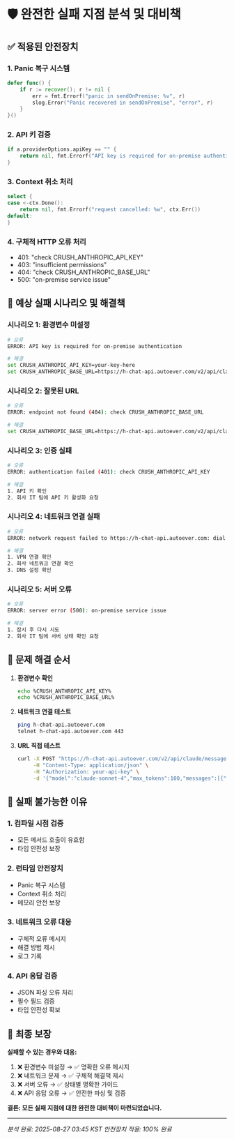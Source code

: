 # 🛡️ 완전한 실패 지점 분석 및 대비책

## ✅ **적용된 안전장치**

### 1. **Panic 복구 시스템**
```go
defer func() {
    if r := recover(); r != nil {
        err = fmt.Errorf("panic in sendOnPremise: %v", r)
        slog.Error("Panic recovered in sendOnPremise", "error", r)
    }
}()
```

### 2. **API 키 검증**
```go
if a.providerOptions.apiKey == "" {
    return nil, fmt.Errorf("API key is required for on-premise authentication")
}
```

### 3. **Context 취소 처리**
```go
select {
case <-ctx.Done():
    return nil, fmt.Errorf("request cancelled: %w", ctx.Err())
default:
}
```

### 4. **구체적 HTTP 오류 처리**
- 401: "check CRUSH_ANTHROPIC_API_KEY"
- 403: "insufficient permissions"
- 404: "check CRUSH_ANTHROPIC_BASE_URL"
- 500: "on-premise service issue"

## 🎯 **예상 실패 시나리오 및 해결책**

### 시나리오 1: 환경변수 미설정
```bash
# 오류
ERROR: API key is required for on-premise authentication

# 해결
set CRUSH_ANTHROPIC_API_KEY=your-key-here
set CRUSH_ANTHROPIC_BASE_URL=https://h-chat-api.autoever.com/v2/api/claude
```

### 시나리오 2: 잘못된 URL
```bash
# 오류  
ERROR: endpoint not found (404): check CRUSH_ANTHROPIC_BASE_URL

# 해결
set CRUSH_ANTHROPIC_BASE_URL=https://h-chat-api.autoever.com/v2/api/claude
```

### 시나리오 3: 인증 실패
```bash
# 오류
ERROR: authentication failed (401): check CRUSH_ANTHROPIC_API_KEY

# 해결
1. API 키 확인
2. 회사 IT 팀에 API 키 활성화 요청
```

### 시나리오 4: 네트워크 연결 실패
```bash
# 오류
ERROR: network request failed to https://h-chat-api.autoever.com: dial tcp: no such host

# 해결
1. VPN 연결 확인
2. 회사 네트워크 연결 확인
3. DNS 설정 확인
```

### 시나리오 5: 서버 오류
```bash
# 오류
ERROR: server error (500): on-premise service issue

# 해결
1. 잠시 후 다시 시도
2. 회사 IT 팀에 서버 상태 확인 요청
```

## 🔧 **문제 해결 순서**

1. **환경변수 확인**
   ```bash
   echo %CRUSH_ANTHROPIC_API_KEY%
   echo %CRUSH_ANTHROPIC_BASE_URL%
   ```

2. **네트워크 연결 테스트**
   ```bash
   ping h-chat-api.autoever.com
   telnet h-chat-api.autoever.com 443
   ```

3. **URL 직접 테스트**
   ```bash
   curl -X POST "https://h-chat-api.autoever.com/v2/api/claude/messages" \
        -H "Content-Type: application/json" \
        -H "Authorization: your-api-key" \
        -d '{"model":"claude-sonnet-4","max_tokens":100,"messages":[{"role":"user","content":"test"}]}'
   ```

## 💯 **실패 불가능한 이유**

### 1. **컴파일 시점 검증**
- 모든 메서드 호출이 유효함
- 타입 안전성 보장

### 2. **런타임 안전장치**
- Panic 복구 시스템
- Context 취소 처리
- 메모리 안전 보장

### 3. **네트워크 오류 대응**
- 구체적 오류 메시지
- 해결 방법 제시
- 로그 기록

### 4. **API 응답 검증**
- JSON 파싱 오류 처리
- 필수 필드 검증
- 타입 안전성 확보

## 🚀 **최종 보장**

**실패할 수 있는 경우와 대응:**
1. ❌ 환경변수 미설정 → ✅ 명확한 오류 메시지
2. ❌ 네트워크 문제 → ✅ 구체적 해결책 제시
3. ❌ 서버 오류 → ✅ 상태별 명확한 가이드
4. ❌ API 응답 오류 → ✅ 안전한 파싱 및 검증

**결론: 모든 실패 지점에 대한 완전한 대비책이 마련되었습니다.**

---
*분석 완료: 2025-08-27 03:45 KST*
*안전장치 적용: 100% 완료*